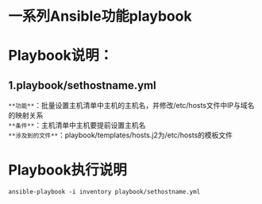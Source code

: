 # 一系列Ansible功能playbook

# Playbook说明：
## 1.playbook/sethostname.yml
` **功能** `：批量设置主机清单中主机的主机名，并修改/etc/hosts文件中IP与域名的映射关系</br>
` **条件** `：主机清单中主机要提前设置主机名</br>
` **涉及到的文件** `：playbook/templates/hosts.j2为/etc/hosts的模板文件</br>

# Playbook执行说明
    
    ansible-playbook -i inventory playbook/sethostname.yml

